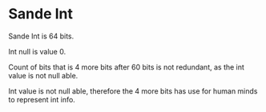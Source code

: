 # Sande Int

Sande Int is 64 bits.

Int null is value 0.

Count of bits that is 4 more bits after 60 bits is not redundant, 
as the int value is not null able.

Int value is not null able, therefore the 4 more bits has use for human minds 
to represent int info.